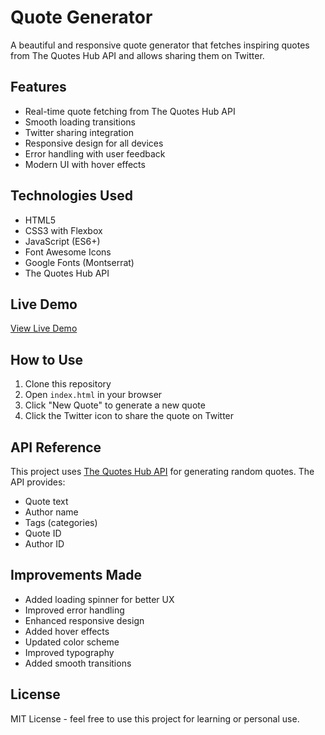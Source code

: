 # Quote Generator

A beautiful and responsive quote generator that fetches inspiring quotes from The Quotes Hub API and allows sharing them on Twitter.

## Features

-   Real-time quote fetching from The Quotes Hub API
-   Smooth loading transitions
-   Twitter sharing integration
-   Responsive design for all devices
-   Error handling with user feedback
-   Modern UI with hover effects

## Technologies Used

-   HTML5
-   CSS3 with Flexbox
-   JavaScript (ES6+)
-   Font Awesome Icons
-   Google Fonts (Montserrat)
-   The Quotes Hub API

## Live Demo

[View Live Demo](https://thekshitiz.github.io/Quote-generator) <!-- Add your deployment link here -->

## How to Use

1. Clone this repository
2. Open `index.html` in your browser
3. Click "New Quote" to generate a new quote
4. Click the Twitter icon to share the quote on Twitter

## API Reference

This project uses [The Quotes Hub API](https://thequoteshub.com/api/) for generating random quotes. The API provides:

-   Quote text
-   Author name
-   Tags (categories)
-   Quote ID
-   Author ID

## Improvements Made

-   Added loading spinner for better UX
-   Improved error handling
-   Enhanced responsive design
-   Added hover effects
-   Updated color scheme
-   Improved typography
-   Added smooth transitions

## License

MIT License - feel free to use this project for learning or personal use.
